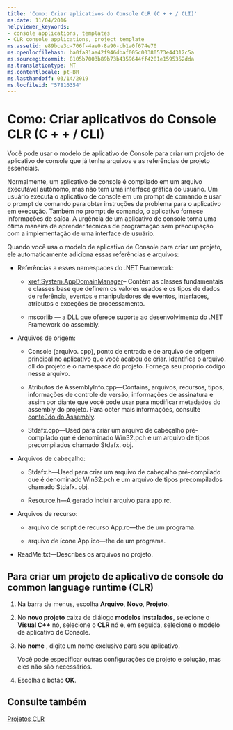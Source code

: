 ```yaml
---
title: 'Como: Criar aplicativos do Console CLR (C + + / CLI)'
ms.date: 11/04/2016
helpviewer_keywords:
- console applications, templates
- CLR console applications, project template
ms.assetid: e89bce3c-706f-4ae0-8a90-cb1a0f674e70
ms.openlocfilehash: ba0fa81aa42f946dbaf005c00380573e44312c5a
ms.sourcegitcommit: 8105b7003b89b73b4359644ff4281e1595352dda
ms.translationtype: MT
ms.contentlocale: pt-BR
ms.lasthandoff: 03/14/2019
ms.locfileid: "57816354"
---
```

# <a name="how-to-create-clr-console-applications-ccli"></a>Como: Criar aplicativos do Console CLR (C + + / CLI)

Você pode usar o modelo de aplicativo de Console para criar um projeto de aplicativo de console que já tenha arquivos e as referências de projeto essenciais.

Normalmente, um aplicativo de console é compilado em um arquivo executável autônomo, mas não tem uma interface gráfica do usuário. Um usuário executa o aplicativo de console em um prompt de comando e usar o prompt de comando para obter instruções de problema para o aplicativo em execução. Também no prompt de comando, o aplicativo fornece informações de saída. A urgência de um aplicativo de console torna uma ótima maneira de aprender técnicas de programação sem preocupação com a implementação de uma interface de usuário.

Quando você usa o modelo de aplicativo de Console para criar um projeto, ele automaticamente adiciona essas referências e arquivos:

- Referências a esses namespaces do .NET Framework:

   - <xref:System.AppDomainManager>– Contém as classes fundamentais e classes base que definem os valores usados e os tipos de dados de referência, eventos e manipuladores de eventos, interfaces, atributos e exceções de processamento.

   - mscorlib — a DLL que oferece suporte ao desenvolvimento do .NET Framework do assembly.

- Arquivos de origem:

   - Console (arquivo. cpp), ponto de entrada e de arquivo de origem principal no aplicativo que você acabou de criar. Identifica o arquivo. dll do projeto e o namespace do projeto. Forneça seu próprio código nesse arquivo.

   - Atributos de AssemblyInfo.cpp—Contains, arquivos, recursos, tipos, informações de controle de versão, informações de assinatura e assim por diante que você pode usar para modificar metadados do assembly do projeto. Para obter mais informações, consulte [conteúdo do Assembly](/dotnet/framework/app-domains/assembly-contents).

   - Stdafx.cpp—Used para criar um arquivo de cabeçalho pré-compilado que é denominado Win32.pch e um arquivo de tipos precompilados chamado Stdafx. obj.

- Arquivos de cabeçalho:

   - Stdafx.h—Used para criar um arquivo de cabeçalho pré-compilado que é denominado Win32.pch e um arquivo de tipos precompilados chamado Stdafx. obj.

   - Resource.h—A gerado incluir arquivo para app.rc.

- Arquivos de recurso:

   - arquivo de script de recurso App.rc—the de um programa.

   - arquivo de ícone App.ico—the de um programa.

- ReadMe.txt—Describes os arquivos no projeto.

## <a name="to-create-a-common-language-runtime-clr-console-app-project"></a>Para criar um projeto de aplicativo de console do common language runtime (CLR)

1. Na barra de menus, escolha **Arquivo**, **Novo**, **Projeto**.

1. No **novo projeto** caixa de diálogo **modelos instalados**, selecione o **Visual C++** nó, selecione o **CLR** nó e, em seguida, selecione o modelo de aplicativo de Console.

1. No **nome** , digite um nome exclusivo para seu aplicativo.

   Você pode especificar outras configurações de projeto e solução, mas eles não são necessários.

1. Escolha o botão **OK**.

## <a name="see-also"></a>Consulte também

[Projetos CLR](../build/reference/files-created-for-clr-projects.md)

